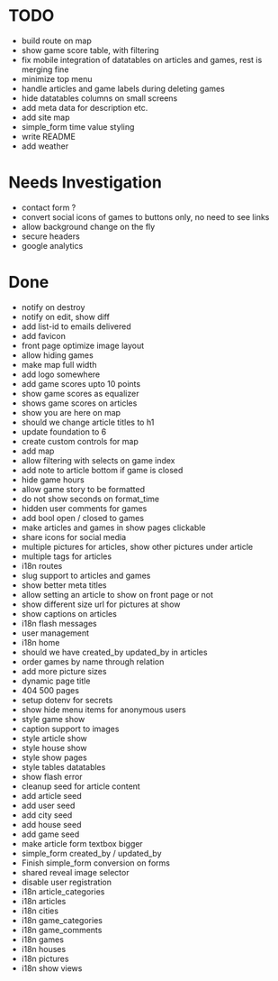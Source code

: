 
TODO
=======================

* build route on map
* show game score table, with filtering
* fix mobile integration of datatables on articles and games, rest is merging fine
* minimize top menu
* handle articles and game labels during deleting games
* hide datatables columns on small screens
* add meta data for description etc.
* add site map
* simple_form time value styling
* write README
* add weather


Needs Investigation
=======================

* contact form ?
* convert social icons of games to buttons only, no need to see links
* allow background change on the fly
* secure headers
* google analytics


Done
=======================

* notify on destroy
* notify on edit, show diff
* add list-id to emails delivered
* add favicon
* front page optimize image layout
* allow hiding games
* make map full width
* add logo somewhere
* add game scores upto 10 points
* show game scores as equalizer
* shows game scores on articles
* show you are here on map
* should we change article titles to h1
* update foundation to 6
* create custom controls for map
* add map
* allow filtering with selects on game index
* add note to article bottom if game is closed
* hide game hours
* allow game story to be formatted
* do not show seconds on format_time
* hidden user comments for games
* add bool open / closed to games
* make articles and games in show pages clickable
* share icons for social media
* multiple pictures for articles, show other pictures under article
* multiple tags for articles
* i18n routes
* slug support to articles and games
* show better meta titles
* allow setting an article to show on front page or not
* show different size url for pictures at show
* show captions on articles
* i18n flash messages
* user management
* i18n home
* should we have created_by updated_by in articles
* order games by name through relation
* add more picture sizes
* dynamic page title
* 404 500 pages
* setup dotenv for secrets
* show hide menu items for anonymous users
* style game show
* caption support to images
* style article show
* style house show
* style show pages
* style tables datatables
* show flash error
* cleanup seed for article content
* add article seed
* add user seed
* add city seed
* add house seed
* add game seed
* make article form textbox bigger
* simple_form created_by / updated_by
* Finish simple_form conversion on forms
* shared reveal image selector
* disable user registration
* i18n article_categories
* i18n articles
* i18n cities
* i18n game_categories
* i18n game_comments
* i18n games
* i18n houses
* i18n pictures
* i18n show views


